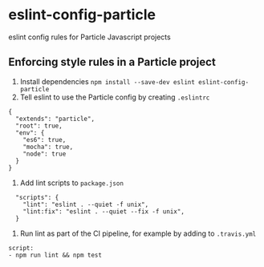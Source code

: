 # eslint-config-particle
eslint config rules for Particle Javascript projects

## Enforcing style rules in a Particle project

1. Install dependencies
`npm install --save-dev eslint eslint-config-particle`
1. Tell eslint to use the Particle config by creating `.eslintrc`
```
{
  "extends": "particle",
  "root": true,
  "env": {
    "es6": true,
    "mocha": true,
    "node": true
  }
}
```
1. Add lint scripts to `package.json`
```
  "scripts": {
    "lint": "eslint . --quiet -f unix",
    "lint:fix": "eslint . --quiet --fix -f unix",
  }
```
1. Run lint as part of the CI pipeline, for example by adding to `.travis.yml`
```
script:
- npm run lint && npm test
```

